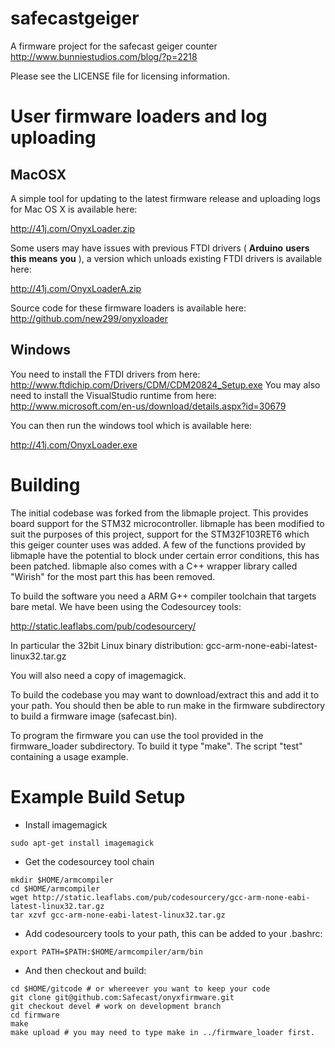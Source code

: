 safecastgeiger
==============

A firmware project for the safecast geiger counter http://www.bunniestudios.com/blog/?p=2218

Please see the LICENSE file for licensing information. 

User firmware loaders and log uploading
=======================================

MacOSX
------

A simple tool for updating to the latest firmware release and uploading logs for Mac OS X is available here:

http://41j.com/OnyxLoader.zip

Some users may have issues with previous FTDI drivers ( **Arduino** **users** **this** **means** **you** ), a version which unloads existing FTDI drivers is available here:

http://41j.com/OnyxLoaderA.zip

Source code for these firmware loaders is available here: http://github.com/new299/onyxloader

Windows
-------

You need to install the FTDI drivers from here: http://www.ftdichip.com/Drivers/CDM/CDM20824_Setup.exe 
You may also need to install the VisualStudio runtime from here: http://www.microsoft.com/en-us/download/details.aspx?id=30679

You can then run the windows tool which is available here:

http://41j.com/OnyxLoader.exe

Building
========

The initial codebase was forked from the libmaple project. This provides board support for the STM32 microcontroller. libmaple has been modified to suit the purposes of this project, support for the STM32F103RET6 which this geiger counter uses was added. A few of the functions provided by libmaple have the potential to block under certain error conditions, this has been patched. libmaple also comes with a C++ wrapper library called "Wirish" for the most part this has been removed.

To build the software you need a ARM G++ compiler toolchain that targets bare metal. We have been using the Codesourcey tools:

http://static.leaflabs.com/pub/codesourcery/

In particular the 32bit Linux binary distribution: gcc-arm-none-eabi-latest-linux32.tar.gz

You will also need a copy of imagemagick.

To build the codebase you may want to download/extract this and add it to your path. You should then be able to run make in the firmware subdirectory to build a firmware image (safecast.bin).

To program the firmware you can use the tool provided in the firmware_loader subdirectory. To build it type "make". The script "test" containing a usage example.

Example Build Setup
===================

* Install imagemagick

```
sudo apt-get install imagemagick
```
* Get the codesourcey tool chain

```
mkdir $HOME/armcompiler
cd $HOME/armcompiler
wget http://static.leaflabs.com/pub/codesourcery/gcc-arm-none-eabi-latest-linux32.tar.gz
tar xzvf gcc-arm-none-eabi-latest-linux32.tar.gz
```

* Add codesourcery tools to your path, this can be added to your .bashrc:

```
export PATH=$PATH:$HOME/armcompiler/arm/bin
```

*  And then checkout and build:

```
cd $HOME/gitcode # or whereever you want to keep your code 
git clone git@github.com:Safecast/onyxfirmware.git
git checkout devel # work on development branch
cd firmware
make
make upload # you may need to type make in ../firmware_loader first.
```
